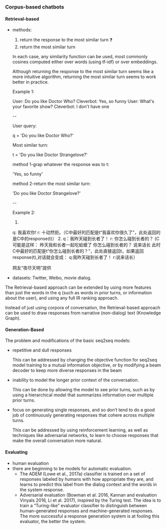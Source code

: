### Corpus-based chatbots

#### Retrieval-based

+ methods:

  1. return the response to the most similar turn :question:
  2. return the most similar turn

  In each case, any similarity function can be used, most commonly cosines computed either over words (using tf-idf) or over embeddings.

  Although returning the response to the most similar turn seems like a more intuitive
  algorithm, returning the most similar turn seems to work better in practice.

  Example 1:

  User: Do you like Doctor Who?
  Cleverbot: Yes, so funny
  User: What's your favorite show?
  Cleverbot: I don't have one

  --

  User query:

  q = 'Do you like Doctor Who?'

  Most similar turn:

  t = 'Do you like Doctor Strangelove?'

  method 1-grap whatever the response was to t:

  'Yes, so funny'

  method 2-return the most similar turn:

  'Do you like Doctor Strangelove?'

  --

  Example 2:

  1.
  q: 我喜欢你!
  r: 十动然拒。（C中最好的匹配是t“我喜欢你很久了”，此处返回的是C中的response(t)）
  2.
  q：我昨天碰到长者了！
  r: 你怎么碰到长者的？ 
  (C可能是这样：
  昨天我和长者一起吃蛤蟆了
  你怎么碰到长者的？
  说来话长
  此时C中最好的匹配是t“你怎么碰到长者的？”，此处直接返回t，如果返回response(t),对话就会变成：
  q:我昨天碰到长者了！
  r:说来话长）

  网友“夜尽天明”提供

+ datasets: Twitter, Weibo, movie dialog.

The Retrieval-based approach can be extended by using more features than just the
words in the q (such as words in prior turns, or information about the user), and
using any full IR ranking approach.

Instead of just using corpora of conversation, the Retrieval-based approach can be used
to draw responses from narrative (non-dialog) text (Knowledge Graph).

#### Generation-Based

The problem and modifications of the basic seq2seq models:

+ repetitive and dull responses

  This can be addressed by changing the objective function for seq2seq model training to a mutual information objective, or by modifying a beam decoder to keep more diverse responses in the beam

+ inability to model the longer prior context of the conversation. 

  This can be done by allowing the model to see prior turns, such as by using a hierarchical model that summarizes information over multiple prior turns.

+ focus on generating single responses, and so don’t tend to do a good job of continuously generating responses that cohere across multiple turns. 

  This can be addressed by using reinforcement learning, as well as techniques like adversarial networks, to learn to choose responses that make the overall conversation more natural.

#### Evaluating 

+ human evaluation
+ there are beginning to be models for automatic evaluation. 
  + The ADEM (Lowe et al., 2017a) classifier is trained on a set of responses labeled by humans with how appropriate they are, and learns to predict this label from the dialog context and the words in the system response.
  + Adversarial evaluation (Bowman et al. 2016, Kannan and evaluation
    Vinyals 2016, Li et al. 2017), inspired by the Turing test. The idea is to train a
    “Turing-like” evaluator classifier to distinguish between human-generated responses and machine-generated responses. The more successful a response generation system is at fooling this evaluator, the better the system.









